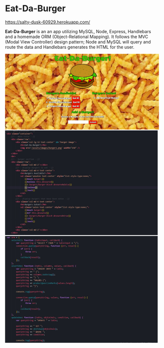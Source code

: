 # Eat-Da-Burger

https://salty-dusk-60929.herokuapp.com/

**Eat-Da-Burger** is an an app utilizing MySQL, Node, Express, Handlebars and a homemade ORM (Object-Relational Mapping).  It follows the MVC (Modal View Controller) design pattern; Node and MySQL will query and route the data and Handlebars generates the HTML for the user. 

<img src="/public/assets/images/screenshot.jpg" width = 800>

<img src="/public/assets/images/handlebarsSS.jpg" width = 500>

<img src="/public/assets/images/ormSS.jpg" width = 500>

